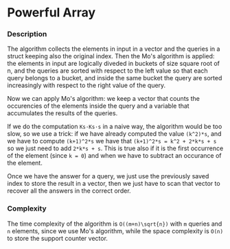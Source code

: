 # Powerful Array

### Description
The algorithm collects the elements in input in a vector and the queries in a struct keeping also the original index. Then the Mo's algorithm is applied: the elements in input are logically diveded in buckets of size square root of n, and the queries are sorted with respect to the left value so that each query belongs to a bucket, and inside the same bucket the query are sorted increasingly with respect to the right value of the query.

Now we can apply Mo's algorithm: we keep a vector that counts the occurencies of the elements inside the query and a variable that accumulates the results of the queries.

If we do the computation `Ks·Ks·s` in a naive way, the algorithm would be too slow, so we use a trick: if we have already computed the value `(k^2)*s`, and we have to compute `(k+1)^2*s` we have that `(k+1)^2*s = k^2 + 2*k*s + s` so we just need to add `2*k*s + s`. This is true also if it is the first occurrence of the element (since `k = 0`) and when we have to subtract an occurance of the element.

Once we have the answer for a query, we just use the previously saved index to store the result in a vector, then we just have to scan that vector to recover all the answers in the correct order.

### Complexity
The time complexity of the algorithm is `O((m+n)\sqrt{n})` with `m` queries and `n` elements, since we use Mo's algorithm, while the space complexity is `O(n)` to store the support counter vector.
